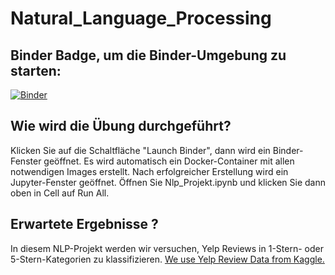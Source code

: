 # Natural_Language_Processing

## Binder Badge, um die Binder-Umgebung zu starten:
[![Binder](https://mybinder.org/badge_logo.svg)](https://mybinder.org/v2/gh/AdilSh99/Natural_Language_Processing/HEAD)

## Wie wird die Übung durchgeführt?
Klicken Sie auf die Schaltfläche "Launch Binder", dann wird ein Binder-Fenster geöffnet. Es wird automatisch ein Docker-Container mit allen notwendigen Images erstellt. Nach erfolgreicher Erstellung wird ein Jupyter-Fenster geöffnet. Öffnen Sie Nlp_Projekt.ipynb und klicken Sie dann oben in Cell auf Run All.

## Erwartete Ergebnisse ?
In diesem NLP-Projekt werden wir versuchen, Yelp Reviews in 1-Stern- oder 5-Stern-Kategorien zu klassifizieren.
[We use Yelp Review Data from Kaggle.](https://www.kaggle.com/c/yelp-recsys-2013)

